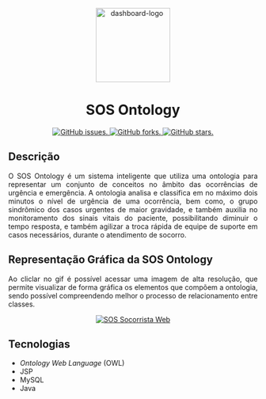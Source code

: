 <p align="center">
  <img src="https://docs.google.com/uc?id=1J_zRZQ2JW66RPrhz2wNQOHonQm8yVjtq" height="150" width="150" alt="dashboard-logo" />
</p>

<h1 align="center">SOS Ontology</h1>

<p align="center">
  <a href="https://github.com/jericgs/sos_ontology/issues">
    <img src="https://img.shields.io/github/issues/jericgs/sos_ontology?color=red" alt="GitHub issues." />
  </a>
  <a href="https://github.com/jericgs/sos_ontology/network">
    <img src="https://img.shields.io/github/forks/jericgs/sos_ontology?color=red" alt="GitHub forks." />
  </a>
  <a href="https://github.com/jericgs/sos_ontology/stargazers">
    <img src="https://img.shields.io/github/stars/jericgs/sos_ontology?color=red" alt="GitHub stars." />
  </a>
</p>

## Descrição

<p align="justify">O SOS Ontology é um sistema inteligente que utiliza uma ontologia para representar um conjunto de conceitos no âmbito das ocorrências de urgência e emergência. A ontologia analisa e classifica em no máximo dois minutos o nível de urgência de uma ocorrência, bem como, o grupo sindrômico dos casos urgentes de maior gravidade, e também auxilia no monitoramento dos sinais vitais do paciente, possibilitando diminuir o tempo resposta, e também agilizar a troca rápida de equipe de suporte em casos necessários, durante o atendimento de socorro. </p>

## Representação Gráfica da SOS Ontology
<p align="justify">Ao cliclar no gif é possível acessar uma imagem de alta resolução, que permite visualizar de forma gráfica os elementos que compõem a ontologia, sendo possível compreendendo melhor o processo de relacionamento entre classes.</p>

<p align="center">
<a href="https://docs.google.com/uc?id=1q8Kgmb9Oo5TbatchUet1ZWA2by86q52c"><img src="https://docs.google.com/uc?id=1U2TCkfOGRBf4hN_ixg0RwQs7g9KhnNBo" alt="SOS Socorrista Web" /></a>

</p>

## Tecnologias

- *Ontology Web Language* (OWL)
- JSP
- MySQL
- Java
